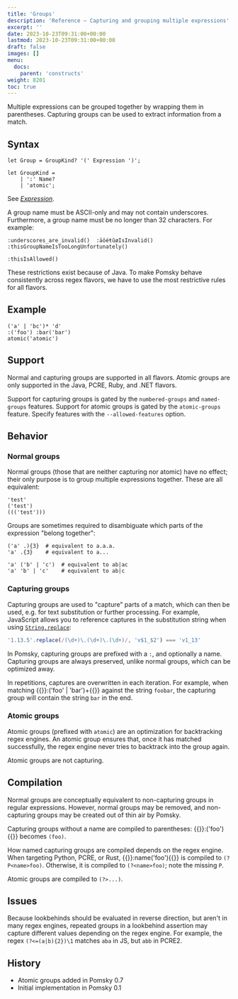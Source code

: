 ```yaml
---
title: 'Groups'
description: 'Reference – Capturing and grouping multiple expressions'
excerpt: ''
date: 2023-10-23T09:31:00+00:00
lastmod: 2023-10-23T09:31:00+00:00
draft: false
images: []
menu:
  docs:
    parent: 'constructs'
weight: 8201
toc: true
---
```


Multiple expressions can be grouped together by wrapping them in parentheses. Capturing groups can
be used to extract information from a match.

## Syntax

```pomsky
let Group = GroupKind? '(' Expression ')';

let GroupKind =
    | ':' Name?
    | 'atomic';
```

See _[Expression](/docs/reference/grammar/#expression)_.

A group name must be ASCII-only and may not contain underscores. Furthermore, a group name must be
no longer than 32 characters. For example:

```pomsky
:underscores_are_invalid()  :äöéŧûøIsInvalid()
:thisGroupNameIsTooLongUnfortunately()

:thisIsAllowed()
```

These restrictions exist because of Java. To make Pomsky behave consistently across regex flavors,
we have to use the most restrictive rules for all flavors.

## Example

```pomsky
('a' | 'bc')* 'd'
:('foo') :bar('bar')
atomic('atomic')
```

## Support

Normal and capturing groups are supported in all flavors. Atomic groups are only supported in the
Java, PCRE, Ruby, and .NET flavors.

Support for capturing groups is gated by the `numbered-groups` and `named-groups` features. Support
for atomic groups is gated by the `atomic-groups` feature. Specify features with the
`--allowed-features` option.

## Behavior

### Normal groups

Normal groups (those that are neither capturing nor atomic) have no effect; their only purpose is to
group multiple expressions together. These are all equivalent:

```pomsky
'test'
('test')
((('test')))
```

Groups are sometimes required to disambiguate which parts of the expression "belong together":

```pomsky
('a' .){3}  # equivalent to a.a.a.
'a' .{3}    # equivalent to a...

'a' ('b' | 'c')  # equivalent to ab|ac
'a' 'b' | 'c'    # equivalent to ab|c
```

### Capturing groups

Capturing groups are used to "capture" parts of a match, which can then be used, e.g. for text
substitution or further processing. For example, JavaScript allows you to reference captures in the
substitution string when using [`String.replace`][js-replace]:

[js-replace]: https://developer.mozilla.org/en-US/docs/Web/JavaScript/Reference/Global_Objects/String/replace

```js
'1.13.5'.replace(/(\d+)\.(\d+)\.(\d+)/, 'v$1_$2') === 'v1_13'
```

In Pomsky, capturing groups are prefixed with a `:`, and optionally a name. Capturing groups are
always preserved, unlike normal groups, which can be optimized away.

In repetitions, captures are overwritten in each iteration. For example, when matching
{{<po>}}:('foo' | 'bar')+{{</po>}} against the string `foobar`, the capturing group will contain
the string `bar` in the end.

### Atomic groups

Atomic groups (prefixed with `atomic`) are an optimization for backtracking regex engines. An atomic
group ensures that, once it has matched successfully, the regex engine never tries to backtrack into
the group again.

Atomic groups are not capturing.

## Compilation

Normal groups are conceptually equivalent to non-capturing groups in regular expressions. However,
normal groups may be removed, and non-capturing groups may be created out of thin air by Pomsky.

Capturing groups without a name are compiled to parentheses: {{<po>}}:('foo'){{</po>}}
becomes `(foo)`.

How named capturing groups are compiled depends on the regex engine. When targeting Python, PCRE,
or Rust, {{<po>}}:name('foo'){{</po>}} is compiled to `(?P<name>foo)`. Otherwise, it is compiled
to `(?<name>foo)`; note the missing `P`.

Atomic groups are compiled to `(?>...)`.

## Issues

Because lookbehinds should be evaluated in reverse direction, but aren't in many regex engines,
repeated groups in a lookbehind assertion may capture different values depending on the regex
engine. For example, the regex `(?<=(a|b){2})\1` matches `aba` in JS, but `abb` in PCRE2.

## History

- Atomic groups added in Pomsky 0.7
- Initial implementation in Pomsky 0.1
